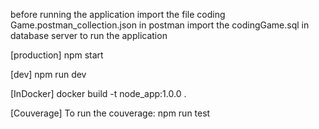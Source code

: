 before running the application
import the file coding Game.postman_collection.json in postman
import the codingGame.sql in database server
to run the application

[production]
npm start

[dev]
npm run dev

[InDocker]
docker build -t node_app:1.0.0 .

[Couverage]
To run the couverage: npm run test